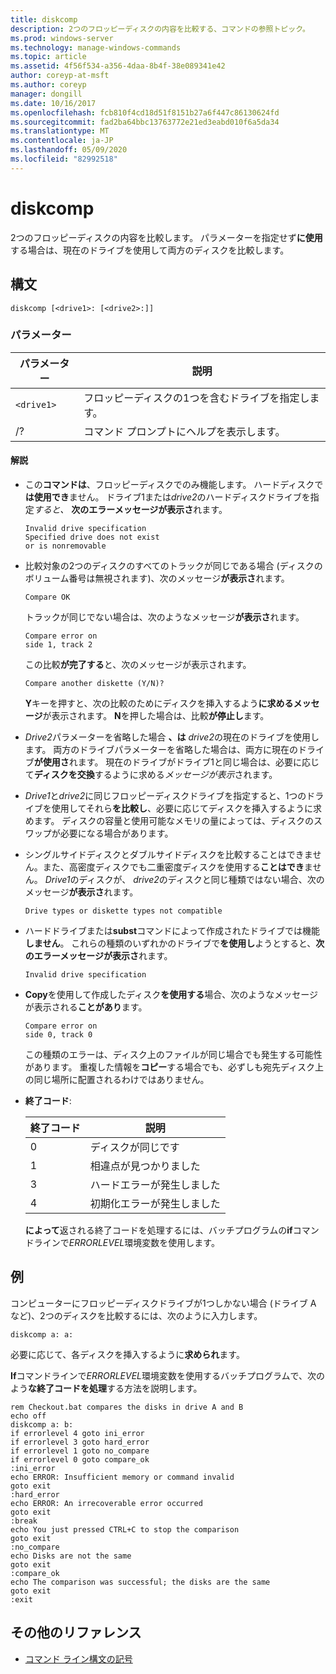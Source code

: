 ```yaml
---
title: diskcomp
description: 2つのフロッピーディスクの内容を比較する、コマンドの参照トピック。
ms.prod: windows-server
ms.technology: manage-windows-commands
ms.topic: article
ms.assetid: 4f56f534-a356-4daa-8b4f-38e089341e42
author: coreyp-at-msft
ms.author: coreyp
manager: dongill
ms.date: 10/16/2017
ms.openlocfilehash: fcb810f4cd18d51f8151b27a6f447c86130624fd
ms.sourcegitcommit: fad2ba64bbc13763772e21ed3eabd010f6a5da34
ms.translationtype: MT
ms.contentlocale: ja-JP
ms.lasthandoff: 05/09/2020
ms.locfileid: "82992518"
---
```

# <a name="diskcomp"></a>diskcomp

2つのフロッピーディスクの内容を比較します。 パラメーターを指定せず**に使用**する場合は、現在のドライブを使用して両方のディスクを比較します。

## <a name="syntax"></a>構文

```
diskcomp [<drive1>: [<drive2>:]]
```

### <a name="parameters"></a>パラメーター

| パラメーター | 説明 |
| --------- | ----------- |
| `<drive1>` | フロッピーディスクの1つを含むドライブを指定します。 |
| /? | コマンド プロンプトにヘルプを表示します。 |

#### <a name="remarks"></a>解説

- この**コマンドは**、フロッピーディスクでのみ機能します。 ハードディスクで**は使用でき**ません。 ドライブ1または*drive2*のハードディスクドライブを指定*すると、* **次のエラーメッセージが表示さ**れます。

  ```
  Invalid drive specification
  Specified drive does not exist
  or is nonremovable
  ```

- 比較対象の2つのディスクのすべてのトラックが同じである場合 (ディスクのボリューム番号は無視されます)、次のメッセージ**が表示さ**れます。

  ```
  Compare OK
  ```

  トラックが同じでない場合は、次のようなメッセージ**が表示さ**れます。

  ```
  Compare error on
  side 1, track 2
  ```

  この比較**が完了する**と、次のメッセージが表示されます。

  ```
  Compare another diskette (Y/N)?
  ```

  **Y**キーを押すと、次の比較のためにディスクを挿入するよう**に求めるメッセージ**が表示されます。 **N**を押した場合は、比較**が停止し**ます。

- *Drive2*パラメーターを省略した場合 **、は** *drive2*の現在のドライブを使用します。 両方のドライブパラメーターを省略した場合は、両方に現在のドライブ**が使用さ**れます。 現在のドライブがドライブ1と同じ場合は、必要に応じて**ディスクを交換**するように求める*メッセージが表示*されます。

- *Drive1*と*drive2*に同じフロッピーディスクドライブを指定すると、1つのドライブを使用してそれら**を比較し**、必要に応じてディスクを挿入するように求めます。 ディスクの容量と使用可能なメモリの量によっては、ディスクのスワップが必要になる場合があります。

- シングルサイドディスクとダブルサイドディスクを比較することはできません。また、高密度ディスクでも二重密度ディスクを使用する**ことはでき**ません。 *Drive1*のディスクが、 *drive2*のディスクと同じ種類ではない場合、次のメッセージ**が表示さ**れます。

  ```
  Drive types or diskette types not compatible
  ```

- ハードドライブまたは**subst**コマンドによって作成されたドライブでは機能**しません**。 これらの種類のいずれかのドライブで**を使用し**ようとすると、**次のエラーメッセージが表示さ**れます。

  ```
  Invalid drive specification
  ```

- **Copy**を使用して作成したディスク**を使用する**場合、次のようなメッセージが表示される**ことがあり**ます。

  ```
  Compare error on
  side 0, track 0
  ```

  この種類のエラーは、ディスク上のファイルが同じ場合でも発生する可能性があります。 重複した情報を**コピー**する場合でも、必ずしも宛先ディスク上の同じ場所に配置されるわけではありません。

- **終了コード**:

  | 終了コード | 説明 |
  | --------- | ----------- |
  | 0 | ディスクが同じです |
  | 1 | 相違点が見つかりました |
  | 3 | ハードエラーが発生しました |
  | 4 | 初期化エラーが発生しました |

  **によって**返される終了コードを処理するには、バッチプログラムの**if**コマンドラインで*ERRORLEVEL*環境変数を使用します。

## <a name="examples"></a>例

コンピューターにフロッピーディスクドライブが1つしかない場合 (ドライブ A など)、2つのディスクを比較するには、次のように入力します。

```
diskcomp a: a:
```

必要に応じて、各ディスクを挿入するように**求められ**ます。

**If**コマンドラインで*ERRORLEVEL*環境変数を使用するバッチプログラムで、次のよう**な終了コードを処理**する方法を説明します。

```
rem Checkout.bat compares the disks in drive A and B
echo off
diskcomp a: b:
if errorlevel 4 goto ini_error
if errorlevel 3 goto hard_error
if errorlevel 1 goto no_compare
if errorlevel 0 goto compare_ok
:ini_error
echo ERROR: Insufficient memory or command invalid
goto exit
:hard_error
echo ERROR: An irrecoverable error occurred
goto exit
:break
echo You just pressed CTRL+C to stop the comparison
goto exit
:no_compare
echo Disks are not the same
goto exit
:compare_ok
echo The comparison was successful; the disks are the same
goto exit
:exit
```

## <a name="additional-references"></a>その他のリファレンス

- [コマンド ライン構文の記号](command-line-syntax-key.md)
